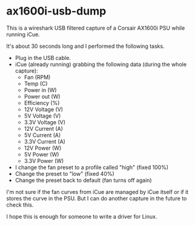 # ax1600i-usb-dump

This is a wireshark USB filtered capture of a Corsair AX1600i PSU while running iCue.

It's about 30 seconds long and I performed the following tasks.

* Plug in the USB cable.
* iCue (already running) grabbing the following data (during the whole capture):
  * Fan (RPM)
  * Temp (C)
  * Power in (W)
  * Power out (W)
  * Efficiency (%)
  * 12V Voltage (V)
  * 5V Voltage (V)
  * 3.3V Voltage (V)
  * 12V Current (A)
  * 5V Current (A)
  * 3.3V Current (A)
  * 12V Power (W)
  * 5V Power (W)
  * 3.3V Power (W)
* I change the fan preset to a profile called "high" (fixed 100%)
* Change the preset to "low" (fixed 40%)
* Change the preset back to default (fan turns off again)

I'm not sure if the fan curves from iCue are managed by iCue itself or if it stores the curve in the PSU. But I can do another capture in the future to check this.

I hope this is enough for someone to write a driver for Linux.


